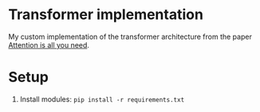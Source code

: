 # Transformer implementation
My custom implementation of the transformer architecture from the paper [Attention is all you need](https://arxiv.org/abs/1706.03762).

# Setup

1. Install modules:
`pip install -r requirements.txt`